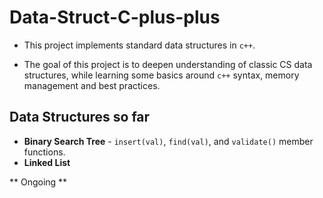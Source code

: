 # Data-Struct-C-plus-plus

* This project implements standard data structures in `c++`.

* The goal of this project is to deepen understanding of classic CS data structures, while learning some basics around `c++` syntax, memory management and best practices.

## Data Structures so far
* __Binary Search Tree__ - `insert(val)`, `find(val)`, and `validate()` member functions.
* __Linked List__ 


** Ongoing **
